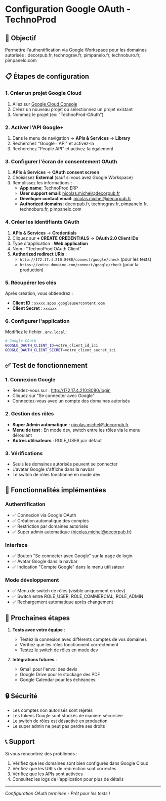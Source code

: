 # Configuration Google OAuth - TechnoProd

## 🎯 Objectif
Permettre l'authentification via Google Workspace pour les domaines autorisés : decorpub.fr, technograv.fr, pimpanelo.fr, technoburo.fr, pimpanelo.com

## 📋 Étapes de configuration

### 1. Créer un projet Google Cloud

1. Allez sur [Google Cloud Console](https://console.cloud.google.com/)
2. Créez un nouveau projet ou sélectionnez un projet existant
3. Nommez le projet (ex: "TechnoProd-OAuth")

### 2. Activer l'API Google+

1. Dans le menu de navigation → **APIs & Services** → **Library**
2. Recherchez "Google+ API" et activez-la
3. Recherchez "People API" et activez-la également

### 3. Configurer l'écran de consentement OAuth

1. **APIs & Services** → **OAuth consent screen**
2. Choisissez **External** (sauf si vous avez Google Workspace)
3. Remplissez les informations :
   - **App name**: TechnoProd ERP
   - **User support email**: nicolas.michel@decorpub.fr
   - **Developer contact email**: nicolas.michel@decorpub.fr
   - **Authorized domains**: decorpub.fr, technograv.fr, pimpanelo.fr, technoburo.fr, pimpanelo.com

### 4. Créer les identifiants OAuth

1. **APIs & Services** → **Credentials**
2. Cliquez sur **+ CREATE CREDENTIALS** → **OAuth 2.0 Client IDs**
3. Type d'application : **Web application**
4. Nom : "TechnoProd OAuth Client"
5. **Authorized redirect URIs** :
   - `http://172.17.4.210:8080/connect/google/check` (pour les tests)
   - `https://votre-domaine.com/connect/google/check` (pour la production)

### 5. Récupérer les clés

Après création, vous obtiendrez :
- **Client ID** : `xxxxx.apps.googleusercontent.com`
- **Client Secret** : `xxxxxx`

### 6. Configurer l'application

Modifiez le fichier `.env.local` :

```bash
# Google OAuth
GOOGLE_OAUTH_CLIENT_ID=votre_client_id_ici
GOOGLE_OAUTH_CLIENT_SECRET=votre_client_secret_ici
```

## ✅ Test de fonctionnement

### 1. Connexion Google
- Rendez-vous sur : http://172.17.4.210:8080/login
- Cliquez sur "Se connecter avec Google"
- Connectez-vous avec un compte des domaines autorisés

### 2. Gestion des rôles
- **Super Admin automatique** : nicolas.michel@decorpub.fr
- **Menu de test** : En mode dev, switch entre les rôles via le menu déroulant
- **Autres utilisateurs** : ROLE_USER par défaut

### 3. Vérifications
- Seuls les domaines autorisés peuvent se connecter
- L'avatar Google s'affiche dans la navbar
- Le switch de rôles fonctionne en mode dev

## 🔧 Fonctionnalités implémentées

### Authentification
- ✅ Connexion via Google OAuth
- ✅ Création automatique des comptes
- ✅ Restriction par domaines autorisés
- ✅ Super admin automatique (nicolas.michel@decorpub.fr)

### Interface
- ✅ Bouton "Se connecter avec Google" sur la page de login
- ✅ Avatar Google dans la navbar
- ✅ Indication "Compte Google" dans le menu utilisateur

### Mode développement
- ✅ Menu de switch de rôles (visible uniquement en dev)
- ✅ Switch entre ROLE_USER, ROLE_COMMERCIAL, ROLE_ADMIN
- ✅ Rechargement automatique après changement

## 🚀 Prochaines étapes

1. **Tests avec votre équipe** :
   - Testez la connexion avec différents comptes de vos domaines
   - Vérifiez que les rôles fonctionnent correctement
   - Testez le switch de rôles en mode dev

2. **Intégrations futures** :
   - Gmail pour l'envoi des devis
   - Google Drive pour le stockage des PDF
   - Google Calendar pour les échéances

## 🔒 Sécurité

- Les comptes non autorisés sont rejetés
- Les tokens Google sont stockés de manière sécurisée
- Le switch de rôles est désactivé en production
- Le super admin ne peut pas perdre ses droits

## 📞 Support

Si vous rencontrez des problèmes :
1. Vérifiez que les domaines sont bien configurés dans Google Cloud
2. Vérifiez que les URLs de redirection sont correctes
3. Vérifiez que les APIs sont activées
4. Consultez les logs de l'application pour plus de détails

---
*Configuration OAuth terminée - Prêt pour les tests !*